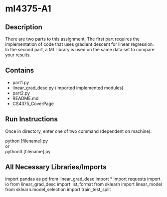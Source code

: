 # ml4375-A1

## Description
There are two parts to this assignment. The first part requires the
implementation of code that uses gradient descent for linear regression. <br>
In the second part, a ML library is used on the same data set to compare 
your results.

## Contains
- part1.py
- linear_grad_desc.py (imported implemented modules)
- part2.py
- README.md
- CS4375_CoverPage 

## Run Instructions
Once in directory, enter one of two command (dependent on machine):

python [filename].py <br>
or <br>
python3 [filename].py

## All Necessary Libraries/Imports
import pandas as pd
from linear_grad_desc import *
import requests
import io
from linear_grad_desc import list_format
from sklearn import linear_model
from sklearn.model_selection import train_test_split
